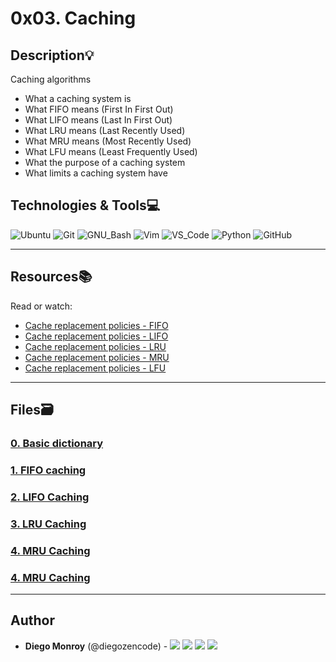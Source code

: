 # 0x03. Caching

## Description:bulb:

Caching algorithms

- What a caching system is
- What FIFO means (First In First Out)
- What LIFO means (Last In First Out)
- What LRU means (Last Recently Used)
- What MRU means (Most Recently Used)
- What LFU means (Least Frequently Used)
- What the purpose of a caching system
- What limits a caching system have

## Technologies & Tools:computer:

![Ubuntu](https://img.shields.io/badge/≡-Ubuntu-E95420?&style=flat-square&logo=Ubuntu&labelColor=282828)
![Git](https://img.shields.io/badge/≡-Git-F05032?logo=git&style=flat-square&labelColor=282828)
![GNU_Bash](https://img.shields.io/badge/≡-GNU_Bash-4EAA25?logo=GNU-Bash&style=flat-square&labelColor=282828)
![Vim](https://img.shields.io/badge/≡-Vim-019733?logo=Vim&style=flat-square&logoColor=019733&labelColor=282828)
![VS_Code](https://img.shields.io/badge/≡-VS_Code-007ACC?logo=visual-studio-code&style=flat-square&logoColor=007ACC&labelColor=282828)
![Python](https://img.shields.io/badge/≡-Python-3776AB?logo=Python&style=flat-square&labelColor=282828)
![GitHub](https://img.shields.io/badge/≡-GitHub-181717?logo=GitHub&style=flat-square&labelColor=282828)

---

## Resources:books:

Read or watch:

- [Cache replacement policies - FIFO](https://en.wikipedia.org/wiki/Cache_replacement_policies#First_In_First_Out_%28FIFO%29)
- [Cache replacement policies - LIFO](https://en.wikipedia.org/wiki/Cache_replacement_policies#First_In_First_Out_%28FIFO%29)
- [Cache replacement policies - LRU](https://en.wikipedia.org/wiki/Cache_replacement_policies#First_In_First_Out_%28FIFO%29)
- [Cache replacement policies - MRU](https://en.wikipedia.org/wiki/Cache_replacement_policies#First_In_First_Out_%28FIFO%29)
- [Cache replacement policies - LFU](https://en.wikipedia.org/wiki/Cache_replacement_policies#First_In_First_Out_%28FIFO%29)

---

## Files:card_file_box:

### [0. Basic dictionary](./0-basic_cache.py)

### [1. FIFO caching](./1-fifo_cache.py)

### [2. LIFO Caching](./2-lifo_cache.py)

### [3. LRU Caching](./3-lru_cache.py)

### [4. MRU Caching](./4-mru_cache.py)

### [4. MRU Caching](./4-mru_cache.py)

---

## Author

- **Diego Monroy** (@diegozencode) - [<img src="https://img.shields.io/badge/Portfolio-20d6fe.svg?&style=plastic"/>](https://diegozencode.github.io/)
  [<img src="https://img.shields.io/badge/Twitter-1DA1F2.svg?&style=plastic&logo=twitter&logoColor=white"/>](https://twitter.com/diegozencode)
  [<img src="https://img.shields.io/badge/Linkedin-0A66C2.svg?&style=plastic&logo=linkedin&logoColor=white"/>](https://www.linkedin.com/in/diegozencode)
  [<img src="https://img.shields.io/badge/GitHub-181717.svg?&style=plastic&logo=github&logoColor=white"/>](https://github.com/diegozencode)
